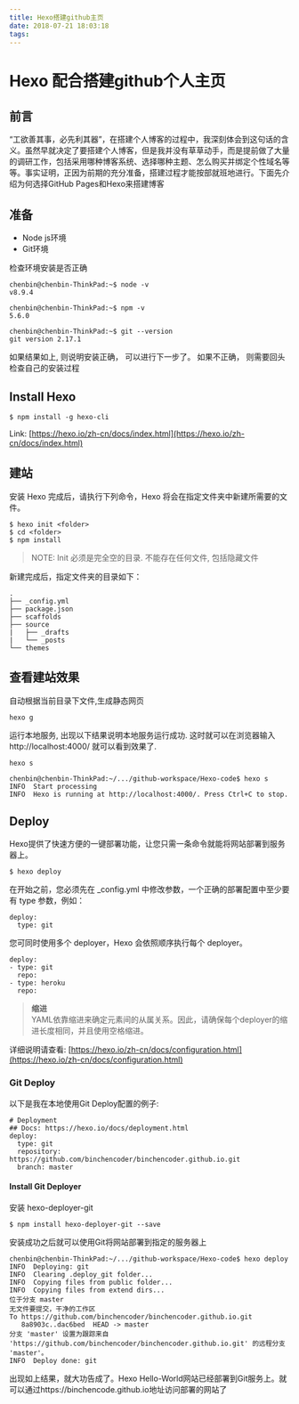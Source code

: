 ```yaml
---
title: Hexo搭建github主页
date: 2018-07-21 18:03:18
tags:
---
```


# Hexo 配合搭建github个人主页

## 前言

“工欲善其事，必先利其器”，在搭建个人博客的过程中，我深刻体会到这句话的含义。虽然早就决定了要搭建个人博客，但是我并没有草草动手，而是提前做了大量的调研工作，包括采用哪种博客系统、选择哪种主题、怎么购买并绑定个性域名等等。事实证明，正因为前期的充分准备，搭建过程才能按部就班地进行。下面先介绍为何选择GitHub Pages和Hexo来搭建博客

## 准备

- Node js环境
- Git环境


检查环境安装是否正确
```
chenbin@chenbin-ThinkPad:~$ node -v
v8.9.4

chenbin@chenbin-ThinkPad:~$ npm -v
5.6.0

chenbin@chenbin-ThinkPad:~$ git --version
git version 2.17.1
```
如果结果如上, 则说明安装正确， 可以进行下一步了。 如果不正确， 则需要回头检查自己的安装过程

## Install Hexo

```
$ npm install -g hexo-cli
```

Link:
[https://hexo.io/zh-cn/docs/index.html](https://hexo.io/zh-cn/docs/index.html)

## 建站

安装 Hexo 完成后，请执行下列命令，Hexo 将会在指定文件夹中新建所需要的文件。
```
$ hexo init <folder>
$ cd <folder>
$ npm install
```

> NOTE: Init <folder> 必须是完全空的目录. 不能存在任何文件, 包括隐藏文件

新建完成后，指定文件夹的目录如下：
```
.
├── _config.yml
├── package.json
├── scaffolds
├── source
|   ├── _drafts
|   └── _posts
└── themes
```

## 查看建站效果

自动根据当前目录下文件,生成静态网页
```
hexo g
```

运行本地服务, 出现以下结果说明本地服务运行成功. 这时就可以在浏览器输入http://localhost:4000/ 就可以看到效果了.
```
hexo s

chenbin@chenbin-ThinkPad:~/.../github-workspace/Hexo-code$ hexo s
INFO  Start processing
INFO  Hexo is running at http://localhost:4000/. Press Ctrl+C to stop.
```

## Deploy

Hexo提供了快速方便的一键部署功能，让您只需一条命令就能将网站部署到服务器上。

```
$ hexo deploy
```

在开始之前，您必须先在 _config.yml 中修改参数，一个正确的部署配置中至少要有 type 参数，例如：
```
deploy:
  type: git
```

您可同时使用多个 deployer，Hexo 会依照顺序执行每个 deployer。
```
deploy:
- type: git
  repo:
- type: heroku
  repo:
```

> **缩进**  
YAML依靠缩进来确定元素间的从属关系。因此，请确保每个deployer的缩进长度相同，并且使用空格缩进。

详细说明请查看:
[https://hexo.io/zh-cn/docs/configuration.html](https://hexo.io/zh-cn/docs/configuration.html)

### Git Deploy

以下是我在本地使用Git Deploy配置的例子:
```
# Deployment
## Docs: https://hexo.io/docs/deployment.html
deploy:
  type: git
  repository: https://github.com/binchencoder/binchencoder.github.io.git
  branch: master
```

#### Install Git Deployer

安装 hexo-deployer-git
```
$ npm install hexo-deployer-git --save
```

安装成功之后就可以使用Git将网站部署到指定的服务器上
```
chenbin@chenbin-ThinkPad:~/.../github-workspace/Hexo-code$ hexo deploy
INFO  Deploying: git
INFO  Clearing .deploy_git folder...
INFO  Copying files from public folder...
INFO  Copying files from extend dirs...
位于分支 master
无文件要提交，干净的工作区
To https://github.com/binchencoder/binchencoder.github.io.git
   8a8903c..dac6bed  HEAD -> master
分支 'master' 设置为跟踪来自 'https://github.com/binchencoder/binchencoder.github.io.git' 的远程分支 'master'。
INFO  Deploy done: git
```

出现如上结果，就大功告成了。Hexo Hello-World网站已经部署到Git服务上。就可以通过https://binchencode.github.io地址访问部署的网站了
